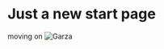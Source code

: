 # Just a new start page
moving on
![Garza](https://photos.google.com/share/AF1QipMczBLmUayZIX70t8y3S__0h94qyAZqf2oF7T7ZTgVZEEq3muj5stbZZfHyq2JoGg?key=a2tCSnFWMjViSnZla2ZHOXZQeFllMzI5bnppV1lR)
